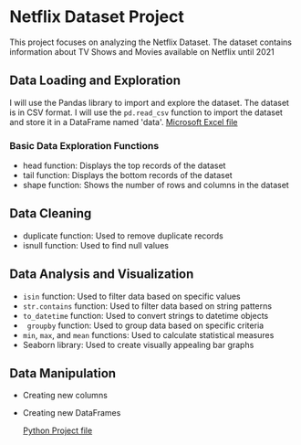 # Netflix Dataset Project

This project focuses on analyzing the Netflix Dataset. The dataset contains information about TV Shows and Movies available on Netflix until 2021

## Data Loading and Exploration
I will use the Pandas library to import and explore the dataset. The dataset is in CSV format. I will use the `pd.read_csv` function to import the dataset and store it in a DataFrame named 'data'. [Microsoft Excel file](file.csv)

### Basic Data Exploration Functions
- head function: Displays the top records of the dataset
- tail function: Displays the bottom records of the dataset
- shape function: Shows the number of rows and columns in the dataset

## Data Cleaning
- duplicate function: Used to remove duplicate records
- isnull function: Used to find null values

## Data Analysis and Visualization
- `isin` function: Used to filter data based on specific values
- `str.contains` function: Used to filter data based on string patterns
- `to_datetime` function: Used to convert strings to datetime objects
- ` groupby` function: Used to group data based on specific criteria
- `min`, `max`, and `mean` functions: Used to calculate statistical measures
- Seaborn library: Used to create visually appealing bar graphs

## Data Manipulation
- Creating new columns
- Creating new DataFrames

  [Python Project file](NetflixDataAnalytics.py)
  

  

